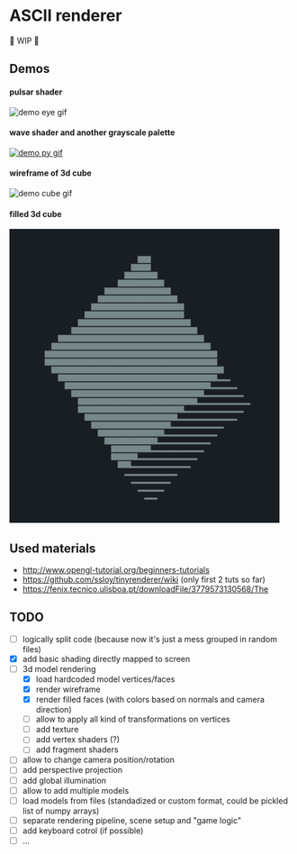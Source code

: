 # ASCII renderer

🚧 WIP 🚧

## Demos

#### pulsar shader
![demo eye gif](images/demo-eye.gif)

#### wave shader and another grayscale palette
[![demo py gif](images/demo-py.gif)](https://asciinema.org/a/210121)

#### wireframe of 3d cube
![demo cube gif](images/demo-cube.gif)

#### filled 3d cube 
![demo cube gif](images/demo-cube2.gif)


## Used materials

- http://www.opengl-tutorial.org/beginners-tutorials
- https://github.com/ssloy/tinyrenderer/wiki (only first 2 tuts so far)
- https://fenix.tecnico.ulisboa.pt/downloadFile/3779573130568/The


## TODO

- [ ] logically split code (because now it's just a mess grouped in random files)
- [x] add basic shading directly mapped to screen
- [ ] 3d model rendering
  - [x] load hardcoded model vertices/faces
  - [x] render wireframe
  - [x] render filled faces (with colors based on normals and camera direction)
  - [ ] allow to apply all kind of transformations on vertices
  - [ ] add texture 
  - [ ] add vertex shaders (?)
  - [ ] add fragment shaders
- [ ] allow to change camera position/rotation
- [ ] add perspective projection
- [ ] add global illumination
- [ ] allow to add multiple models
- [ ] load models from files (standadized or custom format, could be pickled list of numpy arrays)
- [ ] separate rendering pipeline, scene setup and "game logic"
- [ ] add keyboard cotrol (if possible)
- [ ] ...
